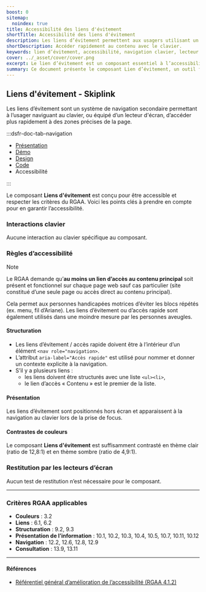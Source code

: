 ```yaml
---
boost: 0
sitemap:
  noindex: true
title: Accessibilité des liens d'évitement
shortTitle: Accessibilité des liens d'évitement
description: Les liens d’évitement permettent aux usagers utilisant un clavier ou un lecteur d’écran d’accéder rapidement aux zones principales d’une page.
shortDescription: Accéder rapidement au contenu avec le clavier.
keywords: lien d’évitement, accessibilité, navigation clavier, lecteur d’écran, UX, interface, design system, contenu, header, composant
cover: ../_asset/cover/cover.png
excerpt: Le lien d’évitement est un composant essentiel à l’accessibilité. Il permet aux usagers de naviguer directement vers les zones clés d’une page, sans passer par tous les éléments précédents.
summary: Ce document présente le composant Lien d’évitement, un outil fondamental pour l’accessibilité numérique. Il explique pourquoi son intégration est obligatoire, comment l’utiliser correctement en début de page, et avec quels types de liens. Il précise également les règles d’affichage, de contenu et de quantité, pour en garantir l’efficacité. Ce guide s’adresse aux développeurs et designers soucieux d’offrir une navigation fluide aux usagers naviguant au clavier ou via un lecteur d’écran.
---
```


## Liens d'évitement - Skiplink

Les liens d’évitement sont un système de navigation secondaire permettant à l’usager naviguant au clavier, ou équipé d’un lecteur d'écran, d’accéder plus rapidement à des zones précises de la page.

:::dsfr-doc-tab-navigation

- [Présentation](../index.md)
- [Démo](../demo/index.md)
- [Design](../design/index.md)
- [Code](../code/index.md)
- Accessibilité

:::

Le composant **Liens d'évitement** est conçu pour être accessible et respecter les critères du RGAA. Voici les points clés à prendre en compte pour en garantir l’accessibilité.

### Interactions clavier

Aucune interaction au clavier spécifique au composant.

### Règles d’accessibilité

> [!NOTE]
> Le RGAA demande qu’**au moins un lien d’accès au contenu principal** soit présent et fonctionnel sur chaque page web sauf cas particulier (site constitué d’une seule page ou accès direct au contenu principal).
>
>Cela permet aux personnes handicapées motrices d’éviter les blocs répétés (ex. menu, fil d’Ariane). Les liens d’évitement ou d’accès rapide sont également utilisés dans une moindre mesure par les personnes aveugles.

#### Structuration

- Les liens d’évitement / accès rapide doivent être à l’intérieur d’un élément `<nav role="navigation>`.
- L’attribut `aria-label="Accès rapide"` est utilisé pour nommer et donner un contexte explicite à la navigation.
- S’il y a plusieurs liens&nbsp;:
  - les liens doivent être structurés avec une liste `<ul><li>`,
  - le lien d’accès «&nbsp;Contenu&nbsp;» est le premier de la liste.

#### Présentation

Les liens d’évitement sont positionnés hors écran et apparaissent à la navigation au clavier lors de la prise de focus.

#### Contrastes de couleurs

Le composant **Liens d'évitement** est suffisamment contrasté en thème clair (ratio de 12,8:1) et en thème sombre (ratio de 4,9:1).

### Restitution par les lecteurs d’écran

Aucun test de restitution n’est nécessaire pour le composant.

---

### Critères RGAA applicables
- **Couleurs** : 3.2
- **Liens** : 6.1, 6.2
- **Structuration** : 9.2, 9.3
- **Présentation de l’information** : 10.1, 10.2, 10.3, 10.4, 10.5, 10.7, 10.11, 10.12
- **Navigation** : 12.2, 12.6, 12.8, 12.9
- **Consultation** : 13.9, 13.11

---

#### Références

- [Référentiel général d’amélioration de l’accessibilité (RGAA 4.1.2)](https://accessibilite.numerique.gouv.fr/methode/criteres-et-tests/)
